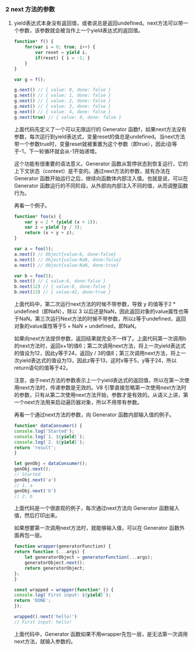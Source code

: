 ### 2 next 方法的参数
1.  yield表达式本身没有返回值，或者说总是返回undefined。next方法可以带一个参数，该参数就会被当作上一个yield表达式的返回值。
    ```js
    function* f() {
        for(var i = 0; true; i++) {
            var reset = yield i;
            if(reset) { i = -1; }
        }
    }

    var g = f();

    g.next() // { value: 0, done: false }
    g.next() // { value: 1, done: false }
    g.next() // { value: 2, done: false }
    g.next() // { value: 3, done: false }
    g.next() // { value: 4, done: false }
    g.next(true) // { value: 0, done: false }
    ```

    上面代码先定义了一个可以无限运行的 Generator 函数f，如果next方法没有参数，每次运行到yield表达式，变量reset的值总是undefined。当next方法带一个参数true时，变量reset就被重置为这个参数（即true），因此i会等于-1，下一轮循环就会从-1开始递增。

    这个功能有很重要的语法意义。Generator 函数从暂停状态到恢复运行，它的上下文状态（context）是不变的。通过next方法的参数，就有办法在 Generator 函数开始运行之后，继续向函数体内部注入值。也就是说，可以在 Generator 函数运行的不同阶段，从外部向内部注入不同的值，从而调整函数行为。

    再看一个例子。
    ```js
    function* foo(x) {
        var y = 2 * (yield (x + 1));
        var z = yield (y / 3);
        return (x + y + z);
    }

    var a = foo(5);
    a.next() // Object{value:6, done:false}
    a.next() // Object{value:NaN, done:false}
    a.next() // Object{value:NaN, done:true}

    var b = foo(5);
    b.next() // { value:6, done:false }
    b.next(12) // { value:8, done:false }
    b.next(13) // { value:42, done:true }
    ```
    上面代码中，第二次运行next方法的时候不带参数，导致 y 的值等于2 * undefined（即NaN），除以 3 以后还是NaN，因此返回对象的value属性也等于NaN。第三次运行Next方法的时候不带参数，所以z等于undefined，返回对象的value属性等于5 + NaN + undefined，即NaN。

    如果向next方法提供参数，返回结果就完全不一样了。上面代码第一次调用b的next方法时，返回x+1的值6；第二次调用next方法，将上一次yield表达式的值设为12，因此y等于24，返回y / 3的值8；第三次调用next方法，将上一次yield表达式的值设为13，因此z等于13，这时x等于5，y等于24，所以return语句的值等于42。

    注意，由于next方法的参数表示上一个yield表达式的返回值，所以在第一次使用next方法时，传递参数是无效的。V8 引擎直接忽略第一次使用next方法时的参数，只有从第二次使用next方法开始，参数才是有效的。从语义上讲，第一个next方法用来启动遍历器对象，所以不用带有参数。

    再看一个通过next方法的参数，向 Generator 函数内部输入值的例子。
    ```js
    function* dataConsumer() {
    console.log('Started');
    console.log(`1. ${yield}`);
    console.log(`2. ${yield}`);
    return 'result';
    }

    let genObj = dataConsumer();
    genObj.next();
    // Started
    genObj.next('a')
    // 1. a
    genObj.next('b')
    // 2. b
    ```
    上面代码是一个很直观的例子，每次通过next方法向 Generator 函数输入值，然后打印出来。

    如果想要第一次调用next方法时，就能够输入值，可以在 Generator 函数外面再包一层。
    ```js
    function wrapper(generatorFunction) {
    return function (...args) {
        let generatorObject = generatorFunction(...args);
        generatorObject.next();
        return generatorObject;
    };
    }

    const wrapped = wrapper(function* () {
    console.log(`First input: ${yield}`);
    return 'DONE';
    });

    wrapped().next('hello!')
    // First input: hello!
    ```
    上面代码中，Generator 函数如果不用wrapper先包一层，是无法第一次调用next方法，就输入参数的。
